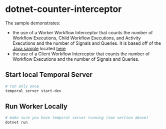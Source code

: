 # dotnet-counter-interceptor
The sample demonstrates: 
- the use of a Worker Workflow Interceptor that counts the number of Workflow Executions, Child Workflow Executions, and Activity Executions and the number of Signals and Queries. It is based
off of the [Java sample](https://github.com/temporalio/samples-java/tree/main) located [here](https://github.com/temporalio/samples-java/tree/main/core/src/main/java/io/temporal/samples/countinterceptor)
- the use of a Client Workflow Interceptor that counts the number of Workflow Executions and the number of Signals and Queries.

## Start local Temporal Server
```bash
# run only once
temporal server start-dev
```

## Run Worker Locally
```bash
# make sure you have temporal server running (see section above)
dotnet run
```
